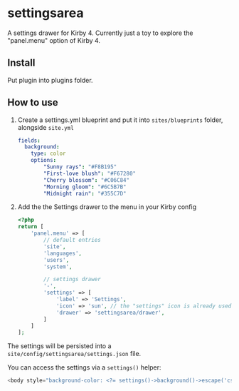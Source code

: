 # settingsarea
A settings drawer for Kirby 4. Currently just a toy to explore the "panel.menu" option of Kirby 4. 

## Install
Put plugin into plugins folder.

## How to use
1. Create a settings.yml blueprint and put it into `sites/blueprints` folder, alongside `site.yml`
    ```yml
    fields:
      background: 
        type: color
        options:
            "Sunny rays": "#F8B195"
            "First-love blush": "#F67280"
            "Cherry blossom": "#C06C84"
            "Morning gloom": "#6C5B7B"
            "Midnight rain": "#355C7D"
    ```
2. Add the the Settings drawer to the menu in your Kirby config
    ```php
    <?php 
    return [
        'panel.menu' => [
            // default entries
            'site',
            'languages',
            'users',
            'system',

            // settings drawer
            '-',
            'settings' => [
                'label' => 'Settings',
                'icon' => 'sun', // the "settings" icon is already used by "system"
                'drawer' => 'settingsarea/drawer',
            ]
        ]
    ];
    ```

The settings will be persisted into a `site/config/settingsarea/settings.json` file. 

You can access the settings via a `settings()` helper:

```php
<body style="background-color: <?= settings()->background()->escape('css') ?>">
```
